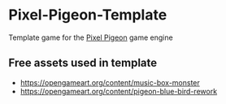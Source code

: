 # Pixel-Pigeon-Template
Template game for the [Pixel Pigeon](https://github.com/evannorton/Pixel-Pigeon) game engine

## Free assets used in template
- https://opengameart.org/content/music-box-monster
- https://opengameart.org/content/pigeon-blue-bird-rework